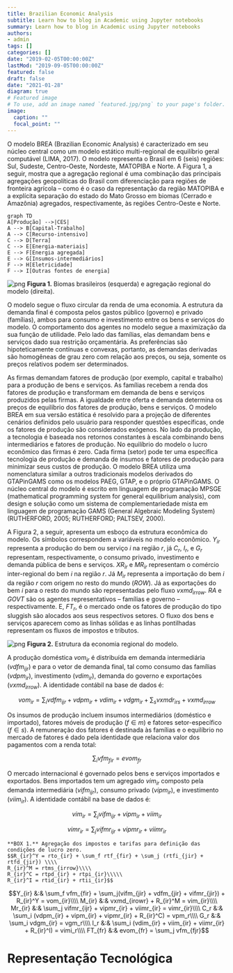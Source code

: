 ```yaml
---
title: Brazilian Economic Analysis
subtitle: Learn how to blog in Academic using Jupyter notebooks
summary: Learn how to blog in Academic using Jupyter notebooks
authors:
- admin
tags: []
categories: []
date: "2019-02-05T00:00:00Z"
lastMod: "2019-09-05T00:00:00Z"
featured: false
draft: false
date: "2021-01-28"
diagram: true
# Featured image
# To use, add an image named `featured.jpg/png` to your page's folder.
image:
  caption: ""
  focal_point: ""
---
```

O modelo BREA (Brazilian Economic Analysis) é caracterizado em seu núcleo central
como um modelo estático multi-regional de equilíbrio geral computável (LIMA, 2017).
O modelo representa o Brasil em 6 (seis) regiões: Sul, Sudeste, Centro-Oeste, Nordeste, MATOPIBA e Norte.
A Figura 1, a seguir, mostra que a agregação regional é uma combinação das principais
agregações geopolíticas do Brasil com diferenciação para regiões de fronteira agrícola –
como é o caso da representação da região MATOPIBA e a explícita separação do estado do
Mato Grosso em biomas (Cerrado e Amazônia) agregados, respectivamente,
às regiões Centro-Oeste e Norte.

```
graph TD
A[Produção] -->|CES|
A --> B[Capital-Trabalho]
A --> C[Recurso-intensivo]
C --> D[Terra]
C --> E[Energia-materiais]
E --> F[Energia agregada]
E --> G[Insumos-intermediários]
F --> H[Eletricidade]
F --> I[Outras fontes de energia]
```

![png](/img/breareg.png)
**Figura 1.** Biomas brasileiros (esquerda) e agregação regional do modelo (direita).

O modelo segue o fluxo circular da renda de uma economia. A estrutura da demanda final é composta pelos gastos público (governo) e privado (famílias), ambos para consumo e investimento entre os bens e serviços do modelo. O comportamento dos agentes no modelo segue a maximização da sua função de utilidade. Pelo lado das famílias, elas demandam bens e serviços dado sua restrição orçamentária. As preferências são hipoteticamente contínuas e convexas, portanto, as demandas derivadas são homogêneas de grau zero com relação aos preços, ou seja, somente os preços relativos podem ser determinados.

As firmas demandam fatores de produção (por exemplo, capital e trabalho) para a produção de bens e serviços. As famílias recebem a renda dos fatores de produção e transformam em demanda de bens e serviços produzidos pelas firmas. A igualdade entre oferta e demanda determina os preços de equilíbrio dos fatores de produção, bens e serviços. O modelo BREA em sua versão estática é resolvido para a projeção de diferentes cenários definidos pelo usuário para responder questões específicas, onde os fatores de produção são considerados exógenos.
No lado da produção, a tecnologia é baseada nos retornos constantes à escala combinando bens intermediários e fatores de produção. No equilíbrio do modelo o lucro econômico das firmas é zero. Cada firma (setor) pode ter uma específica tecnologia de produção e demanda de insumos e fatores de produção para minimizar seus custos de produção.
O modelo BREA utiliza uma nomenclatura similar a outros tradicionais modelos derivados do GTAPinGAMS como os modelos PAEG, GTAP, e o próprio GTAPinGAMS. O núcleo central do modelo é escrito em linguagem de programação MPSGE (mathematical programming system for general equilibrium analysis), com design e solução como um sistema de complementariedade mista em linguagem de programação GAMS (General Algebraic Modeling System) (RUTHERFORD, 2005; RUTHERFORD; PALTSEV, 2000).

A Figura 2, a seguir, apresenta um esboço da estrutura econômica do modelo. Os símbolos correspondem a variáveis no modelo econômico. $Y_{ir}$ representa a produção do bem ou serviço $i$ na região $r$, já $C_r$, $I_r$, e $G_r$ representam, respectivamente, o consumo privado, investimento e demanda pública de bens e serviços. $XR_{ir}$  e $MR_{ir}$ representam o comércio inter-regional do bem $i$ na região $r$. Já $M_{ir}$ representa a importação do bem $i$ da região $r$ com origem no resto do mundo ($ROW$). Já as exportações do bem $i$ para o resto do mundo são representadas pelo fluxo $vxmd_{irrow}$. $RA$ e $GOVT$ são os agentes representativos – famílias e governo – respectivamente. E, $FT_r$, é o mercado onde os fatores de produção do tipo sluggish são alocados aos seus respectivos setores. O fluxo dos bens e serviços aparecem como as linhas sólidas e as linhas pontilhadas representam os fluxos de impostos e tributos.

![png](/img/breastruct.png)
**Figura 2.** Estrutura da economia regional do modelo.

A produção doméstica $vom_{ir}$ é distribuída em demanda intermediária ($vdfm_{ijr}$) e para o vetor de demanda final, tal como consumo das famílias ($vdpm_{ir}$), investimento ($vdim_{ir}$), demanda do governo e exportações ($vxmd_{irrow}$). A identidade contábil na base de dados é:

$$vom_{ir} = \sum_i vdfm_{ijr} + vdpm_{ir} + vdim_{ir} + vdgm_{ir} + \sum_s vxmdr_{irs} + vxmd_{irrow}$$

Os insumos de produção incluem insumos intermediários (doméstico e importado), fatores móveis de produção ($f ∈ m$) e fatores setor-específico ($f ∈ s$). A remuneração dos fatores é destinada às famílias e o equilíbrio no mercado de fatores é dado pela identidade que relaciona valor dos pagamentos com a renda total:

$$\sum_i vfm_{fir} = evom_{fr}$$

O mercado internacional é governado pelos bens e serviços importados e exportados. Bens importados tem um agregado $vim_{ir}$ composto pela demanda intermediária ($vifm_{ijr}$), consumo privado ($vipm_{ir}$), e investimento ($viim_{ir}$). A identidade contábil na base de dados é:

$$vim_{ir} = \sum_j vifm_{ijr} + vipm_{ir} + viim_{ir}$$

$$vimr_{ir} = \sum_j vifmr_{ijr} + vipmr_{ir} + viimr_{ir}$$

```
**BOX 1.** Agregação dos impostos e tarifas para definição das condições de lucro zero.
$$R_{ir}^Y = rto_{ir} + \sum_f rtf_{fir} + \sum_j (rtfi_{jir} + rtfd_{jir}) \\\\
R_{ir}^M = rtms_{irrow}\\\\
R_{ir}^C = rtpd_{ir} + rtpi_{ir}\\\\\
R_{ir}^I = rtid_{ir} + rtii_{ir}$$
```


$$Y_{ir} &:& \sum_f vfm_{fir} + \sum_j(vifm_{jir} + vdfm_{jir} + vifmr_{jir}) + R_{ir}^Y = vom_{ir}\\\\
M_{ir} &:& vxmd_{irowr} + R_{ir}^M = vim_{ir}\\\\
Mr_{ir} &:& \sum_j vifmr_{ijr} + vipmr_{ir} + viimr_{ir} = vimr_{ir}\\\\
C_r &:& \sum_i (vdpm_{ir} + vipm_{ir} + vipmr_{ir} + R_{ir}^C) = vpm_r\\\\
G_r &:& \sum_i vdgm_{ir} = vgm_r\\\\
I_r &:& \sum_i (vdim_{ir} + viim_{ir} + viimr_{ir} + R_{ir}^I) = vimi_r\\\\
FT_{fr} &:& evom_{fr} = \sum_j vfm_{fjr}$$

# Representação Tecnológica
